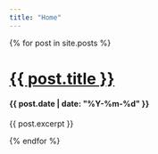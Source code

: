 ```yaml
---
title: "Home"
---
```


{% for post in site.posts %}
  <h1 class="w3-text-teal"><a href="{{post.url | prepend: site.baseurl }}">{{ post.title }}</a></h1>
  <h4>{{ post.date  | date: "%Y-%m-%d" }}</h4>
  <p>{{ post.excerpt }}</p>
{% endfor %}
